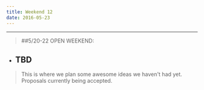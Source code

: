 ```yaml
---
title: Weekend 12
date: 2016-05-23
---
```

***
>##5/20-22 OPEN WEEKEND:
- ## **TBD**
>This is where we plan some awesome ideas we haven't had yet. Proposals currently being accepted.
